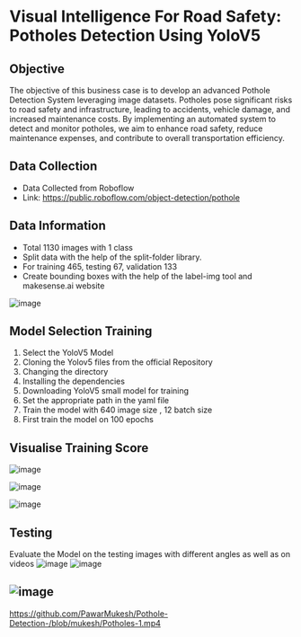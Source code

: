 # Visual Intelligence For Road Safety: Potholes Detection Using YoloV5

## Objective
The objective of this business case is to develop an advanced Pothole Detection System leveraging image datasets. Potholes pose significant risks to road safety and infrastructure, leading to accidents, vehicle damage, and increased maintenance costs. By implementing an automated system to detect and monitor potholes, we aim to enhance road safety, reduce maintenance expenses, and contribute to overall transportation efficiency.

## Data Collection
*  Data Collected from Roboflow
* Link: https://public.roboflow.com/object-detection/pothole

## Data Information
* Total 1130 images with 1 class
* Split data with the help of the split-folder library.
* For training 465, testing 67, validation 133
* Create bounding boxes with the help of the label-img tool and makesense.ai website

  
![image](https://github.com/user-attachments/assets/3536270a-6732-4dd1-85e8-47f78035119b)

## Model Selection Training
 1. Select the YoloV5 Model 
 2. Cloning the Yolov5 files from the official Repository
 3. Changing the directory
 4. Installing the dependencies
 5. Downloading YoloV5 small model for training 
 6. Set the appropriate path in the yaml file
 7. Train the model with 640 image size , 12 batch size
 8. First train the model on 100 epochs

## Visualise Training Score 
![image](https://github.com/user-attachments/assets/f5e78186-bd41-4524-a65f-b77de80e966d)

![image](https://github.com/user-attachments/assets/f664bb50-f25c-4290-8793-d338a459c396)

![image](https://github.com/user-attachments/assets/463ee9f9-3675-4c7b-a514-09baa8c86f46)


##  Testing 
Evaluate the Model on the testing images with different angles as well as on videos
![image](https://github.com/user-attachments/assets/9df86a05-2c11-4682-b3ca-bc179192b630)
![image](https://github.com/user-attachments/assets/52be2824-bc9a-4e8c-b2d9-a68dbdc08f02)

## ![image](https://github.com/user-attachments/assets/1b4275fc-fccd-43f8-b6b8-a3fdebaf2f3d)
https://github.com/PawarMukesh/Pothole-Detection-/blob/mukesh/Potholes-1.mp4







